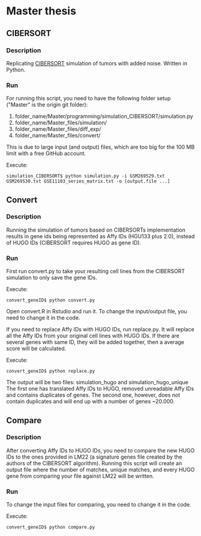 # Master thesis

## CIBERSORT

### Description

Replicating [CIBERSORT](http://www.nature.com/nmeth/journal/v12/n5/abs/nmeth.3337.html) simulation of tumors with added noise. Written in Python.

### Run

For running this script, you need to have the following folder setup ("Master" is the origin git folder):

1. folder_name/Master/programming/simulation_CIBERSORT/simulation.py
2. folder_name/Master_files/simulation/
3. folder_name/Master_files/diff_exp/
4. folder_name/Master_files/convert/

This is due to large input (and output) files, which are too big for the 100 MB limit with a free GitHub account.

Execute:
```
simulation_CIBERSORT$ python simulation.py -i GSM269529.txt GSM269530.txt GSE11103_series_matrix.txt -o [output.file ...]
```

## Convert

### Description

Running the simulation of tumors based on CIBERSORTs implementation results in gene ids being represented as Affy IDs (HGU133 plus 2.0), instead of HUGO IDs (CIBERSORT requires HUGO as gene ID).

### Run

First run convert.py to take your resulting cell lines from the CIBERSORT simulation to only save the gene IDs.

Execute:
```
convert_geneID$ python convert.py
```
Open convert.R in Rstudio and run it. To change the input/output file, you need to change it in the code.

If you need to replace Affy IDs with HUGO IDs, run replace.py. It will replace all the Affy IDs from your original cell lines with HUGO IDs. If there are several genes with same ID, they will be added together, then a average score will be calculated.

Execute:
```
convert_geneID$ python replace.py
```
The output will be two files: simulation_hugo and simulation_hugo_unique
The first one has translated Affy IDs to HUGO, removed unreadable Affy IDs and contains duplicates of genes.
The second one, however, does not contain duplicates and will end up with a number of genes ~20.000.

## Compare

### Description

After converting Affy IDs to HUGO IDs, you need to compare the new HUGO IDs to the ones provided in LM22 (a signature genes file created by the authors of the CIBERSORT algorithm). Running this script will create an output file where the number of matches, unique matches, and every HUGO gene from comparing your file against LM22 will be written.

### Run

To change the input files for comparing, you need to change it in the code.

Execute:
```
convert_geneID$ python compare.py
```
